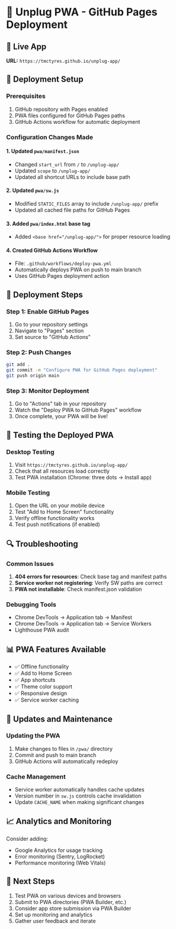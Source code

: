 # 🚀 Unplug PWA - GitHub Pages Deployment

## 📱 Live App
**URL:** `https://tmctyres.github.io/unplug-app/`

## 🔧 Deployment Setup

### Prerequisites
1. GitHub repository with Pages enabled
2. PWA files configured for GitHub Pages paths
3. GitHub Actions workflow for automatic deployment

### Configuration Changes Made

#### 1. Updated `pwa/manifest.json`
- Changed `start_url` from `/` to `/unplug-app/`
- Updated `scope` to `/unplug-app/`
- Updated all shortcut URLs to include base path

#### 2. Updated `pwa/sw.js`
- Modified `STATIC_FILES` array to include `/unplug-app/` prefix
- Updated all cached file paths for GitHub Pages

#### 3. Added `pwa/index.html` base tag
- Added `<base href="/unplug-app/">` for proper resource loading

#### 4. Created GitHub Actions Workflow
- File: `.github/workflows/deploy-pwa.yml`
- Automatically deploys PWA on push to main branch
- Uses GitHub Pages deployment action

## 🚀 Deployment Steps

### Step 1: Enable GitHub Pages
1. Go to your repository settings
2. Navigate to "Pages" section
3. Set source to "GitHub Actions"

### Step 2: Push Changes
```bash
git add .
git commit -m "Configure PWA for GitHub Pages deployment"
git push origin main
```

### Step 3: Monitor Deployment
1. Go to "Actions" tab in your repository
2. Watch the "Deploy PWA to GitHub Pages" workflow
3. Once complete, your PWA will be live!

## 📱 Testing the Deployed PWA

### Desktop Testing
1. Visit `https://tmctyres.github.io/unplug-app/`
2. Check that all resources load correctly
3. Test PWA installation (Chrome: three dots → Install app)

### Mobile Testing
1. Open the URL on your mobile device
2. Test "Add to Home Screen" functionality
3. Verify offline functionality works
4. Test push notifications (if enabled)

## 🔍 Troubleshooting

### Common Issues
1. **404 errors for resources**: Check base tag and manifest paths
2. **Service worker not registering**: Verify SW paths are correct
3. **PWA not installable**: Check manifest.json validation

### Debugging Tools
- Chrome DevTools → Application tab → Manifest
- Chrome DevTools → Application tab → Service Workers
- Lighthouse PWA audit

## 📊 PWA Features Available
- ✅ Offline functionality
- ✅ Add to Home Screen
- ✅ App shortcuts
- ✅ Theme color support
- ✅ Responsive design
- ✅ Service worker caching

## 🔄 Updates and Maintenance

### Updating the PWA
1. Make changes to files in `/pwa/` directory
2. Commit and push to main branch
3. GitHub Actions will automatically redeploy

### Cache Management
- Service worker automatically handles cache updates
- Version number in `sw.js` controls cache invalidation
- Update `CACHE_NAME` when making significant changes

## 📈 Analytics and Monitoring
Consider adding:
- Google Analytics for usage tracking
- Error monitoring (Sentry, LogRocket)
- Performance monitoring (Web Vitals)

## 🎯 Next Steps
1. Test PWA on various devices and browsers
2. Submit to PWA directories (PWA Builder, etc.)
3. Consider app store submission via PWA Builder
4. Set up monitoring and analytics
5. Gather user feedback and iterate
